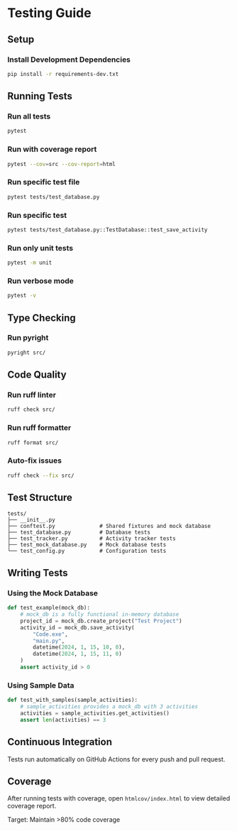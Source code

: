 # Testing Guide

## Setup

### Install Development Dependencies

```bash
pip install -r requirements-dev.txt
```

## Running Tests

### Run all tests
```bash
pytest
```

### Run with coverage report
```bash
pytest --cov=src --cov-report=html
```

### Run specific test file
```bash
pytest tests/test_database.py
```

### Run specific test
```bash
pytest tests/test_database.py::TestDatabase::test_save_activity
```

### Run only unit tests
```bash
pytest -m unit
```

### Run verbose mode
```bash
pytest -v
```

## Type Checking

### Run pyright
```bash
pyright src/
```

## Code Quality

### Run ruff linter
```bash
ruff check src/
```

### Run ruff formatter
```bash
ruff format src/
```

### Auto-fix issues
```bash
ruff check --fix src/
```

## Test Structure

```
tests/
├── __init__.py
├── conftest.py              # Shared fixtures and mock database
├── test_database.py         # Database tests
├── test_tracker.py          # Activity tracker tests
├── test_mock_database.py    # Mock database tests
└── test_config.py           # Configuration tests
```

## Writing Tests

### Using the Mock Database

```python
def test_example(mock_db):
    # mock_db is a fully functional in-memory database
    project_id = mock_db.create_project("Test Project")
    activity_id = mock_db.save_activity(
        "Code.exe",
        "main.py",
        datetime(2024, 1, 15, 10, 0),
        datetime(2024, 1, 15, 11, 0)
    )
    assert activity_id > 0
```

### Using Sample Data

```python
def test_with_samples(sample_activities):
    # sample_activities provides a mock_db with 3 activities
    activities = sample_activities.get_activities()
    assert len(activities) == 3
```

## Continuous Integration

Tests run automatically on GitHub Actions for every push and pull request.

## Coverage

After running tests with coverage, open `htmlcov/index.html` to view detailed coverage report.

Target: Maintain >80% code coverage
